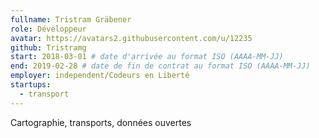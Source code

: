 ```yaml
---
fullname: Tristram Gräbener
role: Développeur
avatar: https://avatars2.githubusercontent.com/u/12235
github: Tristramg
start: 2018-03-01 # date d'arrivée au format ISO (AAAA-MM-JJ)
end: 2019-02-28 # date de fin de contrat au format ISO (AAAA-MM-JJ)
employer: independent/Codeurs en Liberté
startups:
  - transport
---
```


Cartographie, transports, données ouvertes

